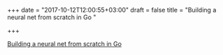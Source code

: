 +++
date = "2017-10-12T12:00:55+03:00"
draft = false
title = "Building a neural net from scratch in Go  "

+++

<p><a href="http://www.datadan.io/building-a-neural-net-from-scratch-in-go/">Building a neural net from scratch in Go  </a></p>
